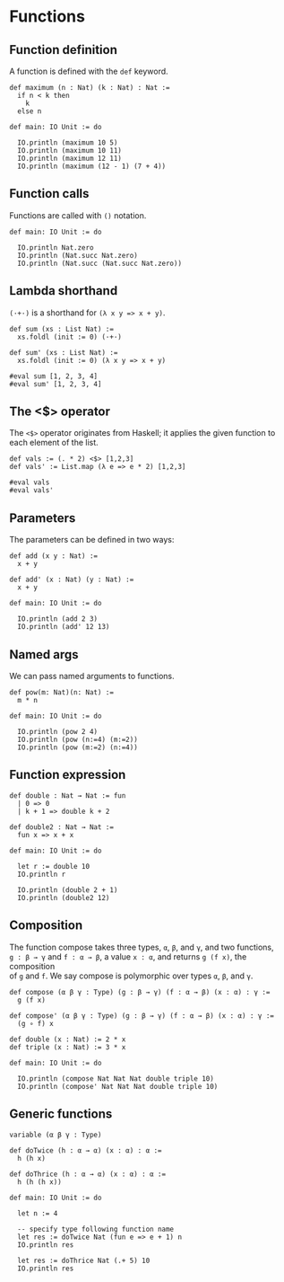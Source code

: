 # Functions


## Function definition

A function is defined with the `def` keyword.  

```lean
def maximum (n : Nat) (k : Nat) : Nat :=
  if n < k then
    k
  else n

def main: IO Unit := do

  IO.println (maximum 10 5)
  IO.println (maximum 10 11)
  IO.println (maximum 12 11)
  IO.println (maximum (12 - 1) (7 + 4))
```

## Function calls 

Functions are called with `()` notation.  

```lean
def main: IO Unit := do 

  IO.println Nat.zero
  IO.println (Nat.succ Nat.zero)
  IO.println (Nat.succ (Nat.succ Nat.zero))
```

## Lambda shorthand

`(·+·)` is a shorthand for `(λ x y => x + y)`.

```lean
def sum (xs : List Nat) :=
  xs.foldl (init := 0) (·+·)

def sum' (xs : List Nat) :=
  xs.foldl (init := 0) (λ x y => x + y)

#eval sum [1, 2, 3, 4]
#eval sum' [1, 2, 3, 4]
```
## The <$> operator 

The `<$>` operator originates from Haskell; it applies the given function to  
each element of the list.  

```lean
def vals := (. * 2) <$> [1,2,3]
def vals' := List.map (λ e => e * 2) [1,2,3]

#eval vals
#eval vals'
```

## Parameters 

The parameters can be defined in two ways: 

```lean
def add (x y : Nat) :=
  x + y

def add' (x : Nat) (y : Nat) :=
  x + y

def main: IO Unit := do 

  IO.println (add 2 3) 
  IO.println (add' 12 13)
```

## Named args

We can pass named arguments to functions.  

```lean
def pow(m: Nat)(n: Nat) := 
  m * n

def main: IO Unit := do

  IO.println (pow 2 4)
  IO.println (pow (n:=4) (m:=2))
  IO.println (pow (m:=2) (n:=4))
```


## Function expression 

```lean
def double : Nat → Nat := fun
  | 0 => 0
  | k + 1 => double k + 2

def double2 : Nat → Nat :=
  fun x => x + x

def main: IO Unit := do

  let r := double 10
  IO.println r

  IO.println (double 2 + 1)
  IO.println (double2 12)
```

## Composition

The function compose takes three types, `α`, `β`, and `γ`, and two functions,  
`g : β → γ` and `f : α → β`, a value `x : α`, and returns `g (f x)`, the composition  
of `g` and `f`. We say compose is polymorphic over types `α`, `β`, and `γ`.  

```lean
def compose (α β γ : Type) (g : β → γ) (f : α → β) (x : α) : γ :=
  g (f x)

def compose' (α β γ : Type) (g : β → γ) (f : α → β) (x : α) : γ :=
  (g ∘ f) x

def double (x : Nat) := 2 * x
def triple (x : Nat) := 3 * x

def main: IO Unit := do

  IO.println (compose Nat Nat Nat double triple 10)
  IO.println (compose' Nat Nat Nat double triple 10)
```


## Generic functions

```lean
variable (α β γ : Type)

def doTwice (h : α → α) (x : α) : α :=
  h (h x)

def doThrice (h : α → α) (x : α) : α :=
  h (h (h x))

def main: IO Unit := do

  let n := 4

  -- specify type following function name
  let res := doTwice Nat (fun e => e + 1) n
  IO.println res

  let res := doThrice Nat (.+ 5) 10
  IO.println res
```
